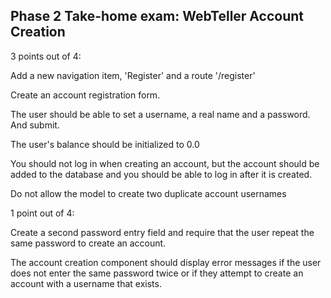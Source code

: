 ## Phase 2 Take-home exam: WebTeller Account Creation

3 points out of 4:

Add a new navigation item, 'Register' and a route '/register'

Create an account registration form.

The user should be able to set a username, a real name and a password. And submit.

The user's balance should be initialized to 0.0

You should not log in when creating an account, but the account should be added
to the database and you should be able to log in after it is created.

Do not allow the model to create two duplicate account usernames


1 point out of 4:

Create a second password entry field and require that the user repeat the same
password to create an account. 

The account creation component should display error messages if the user does
not enter the same password twice or if they attempt to create an account with
a username that exists.
